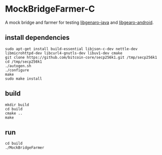 # MockBridgeFarmer-C

A mock bridge and farmer for testing [libgenaro-java](https://github.com/GenaroNetwork/libgenaro-java) and [libgearo-android](https://github.com/GenaroNetwork/libgenaro-android).

## install dependencies

```shell
sudo apt-get install build-essential libjson-c-dev nettle-dev libmicrohttpd-dev libcurl4-gnutls-dev libuv1-dev cmake
git clone https://github.com/bitcoin-core/secp256k1.git /tmp/secp256k1
cd /tmp/secp256k1
./autogen.sh
./configure
make
sudo make install
```

## build

```shell
mkdir build
cd build
cmake ..
make
```

## run

```shell
cd build
./MockBridgeFarmer
```
